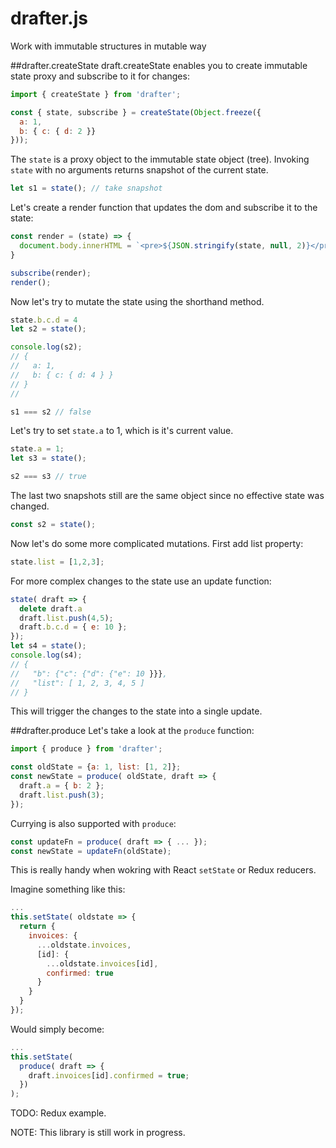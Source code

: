 # drafter.js
Work with immutable structures in mutable way

##drafter.createState
draft.createState enables you to create immutable state proxy and subscribe to it for changes:
```javascript
import { createState } from 'drafter';

const { state, subscribe } = createState(Object.freeze({
  a: 1,
  b: { c: { d: 2 }}
}));
```

The ```state``` is a proxy object to the immutable state object (tree). Invoking ```state``` with no arguments returns snapshot of the current state.
```javascript
let s1 = state(); // take snapshot
```

Let's create a render function that updates the dom and subscribe it to the state:
```javascript
const render = (state) => {
  document.body.innerHTML = `<pre>${JSON.stringify(state, null, 2)}</pre>`;
}

subscribe(render);
render();
```

Now let's try to mutate the state using the shorthand method.
```javascript
state.b.c.d = 4
let s2 = state();

console.log(s2);
// {
//   a: 1,
//   b: { c: { d: 4 } }
// }
//

s1 === s2 // false
```

Let's try to set ```state.a``` to 1, which is it's current value.

```javascript
state.a = 1;
let s3 = state();

s2 === s3 // true
```
The last two snapshots still are the same object since no effective state was changed.

```javascript
const s2 = state();
```

Now let's do some more complicated mutations. First add list property:
```javascript
state.list = [1,2,3];
```
For more complex changes to the state use an update function:
```javascript
state( draft => {
  delete draft.a
  draft.list.push(4,5);
  draft.b.c.d = { e: 10 };
});
let s4 = state();
console.log(s4);
// {
//   "b": {"c": {"d": {"e": 10 }}},
//   "list": [ 1, 2, 3, 4, 5 ]
// }
```
This will trigger the changes to the state into a single update.

##drafter.produce
Let's take a look at the ```produce``` function:
```javascript
import { produce } from 'drafter';

const oldState = {a: 1, list: [1, 2]};
const newState = produce( oldState, draft => {
  draft.a = { b: 2 };
  draft.list.push(3);
});
```

Currying is also supported with ```produce```:
```javascript
const updateFn = produce( draft => { ... });
const newState = updateFn(oldState);
```
This is really handy when wokring with React ```setState``` or Redux reducers.

Imagine something like this:
```javascript
...
this.setState( oldstate => {
  return {
    invoices: {
      ...oldstate.invoices,
      [id]: {
        ...oldstate.invoices[id],
        confirmed: true
      }
    }
  }
});
```
Would simply become:
```javascript
...
this.setState(
  produce( draft => {
    draft.invoices[id].confirmed = true;
  })
);
```

TODO: Redux example.

NOTE: This library is still work in progress.
